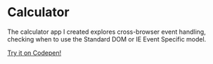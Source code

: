 # Calculator

The calculator app I created explores cross-browser event handling, checking when to use the Standard DOM or IE Event Specific model. 

[Try it on Codepen!](http://codepen.io/morgan-ashley/pen/rLOWbY)
